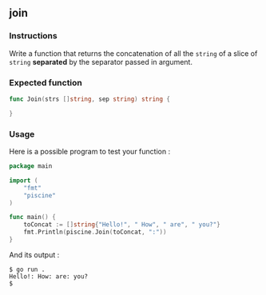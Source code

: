 ## join

### Instructions

Write a function that returns the concatenation of all the `string` of a slice of `string` **separated** by the separator passed in argument.

### Expected function

```go
func Join(strs []string, sep string) string {

}
```

### Usage

Here is a possible program to test your function :

```go
package main

import (
	"fmt"
	"piscine"
)

func main() {
	toConcat := []string{"Hello!", " How", " are", " you?"}
	fmt.Println(piscine.Join(toConcat, ":"))
}
```

And its output :

```console
$ go run .
Hello!: How: are: you?
$
```
